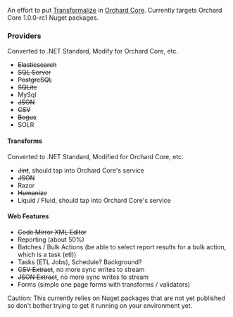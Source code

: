 An effort to put [Transformalize](https://github.com/dalenewman/Transformalize) 
in [Orchard Core](https://github.com/OrchardCMS/OrchardCore).  Currently targets 
Orchard Core 1.0.0-rc1 Nuget packages.

### Providers
Converted to .NET Standard, Modify for Orchard Core, etc.

- <strike>Elasticsearch</strike>
- <strike>SQL Server</strike>
- <strike>PostgreSQL</strike>
- <strike>SQLite</strike>
- MySql
- <strike>JSON</strike>
- <strike>CSV</strike>
- <strike>Bogus</strike>
- SOLR

#### Transforms

Converted to .NET Standard, Modified for Orchard Core, etc.
- <strike>Jint</strike>, should tap into Orchard Core's service
- <strike>JSON</strike>
- Razor
- <strike>Humanize</strike>
- Liquid / Fluid, should tap into Orchard Core's service

#### Web Features

- <strike>Code Mirror XML Editor</strike>
- Reporting (about 50%)
- Batches / Bulk Actions (be able to select report results for a bulk action, which is a task (etl))
- Tasks (ETL Jobs), Schedule? Background?
- <strike>CSV Extract</strike>, no more sync writes to stream
- <strike>JSON Extract</strike>, no more sync writes to stream
- Forms (simple one page forms with transforms / validators)

Caution:  This currently relies on Nuget packages
that are not yet published so don't bother trying
to get it running on your environment yet.